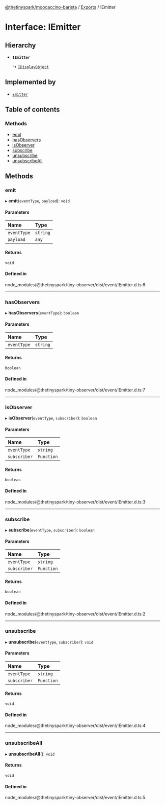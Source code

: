 [@thetinyspark/moocaccino-barista](../README.md) / [Exports](../modules.md) / IEmitter

# Interface: IEmitter

## Hierarchy

- **`IEmitter`**

  ↳ [`IDisplayObject`](IDisplayObject.md)

## Implemented by

- [`Emitter`](../classes/Emitter.md)

## Table of contents

### Methods

- [emit](IEmitter.md#emit)
- [hasObservers](IEmitter.md#hasobservers)
- [isObserver](IEmitter.md#isobserver)
- [subscribe](IEmitter.md#subscribe)
- [unsubscribe](IEmitter.md#unsubscribe)
- [unsubscribeAll](IEmitter.md#unsubscribeall)

## Methods

### emit

▸ **emit**(`eventType`, `payload`): `void`

#### Parameters

| Name | Type |
| :------ | :------ |
| `eventType` | `string` |
| `payload` | `any` |

#### Returns

`void`

#### Defined in

node_modules/@thetinyspark/tiny-observer/dist/event/IEmitter.d.ts:6

___

### hasObservers

▸ **hasObservers**(`eventType`): `boolean`

#### Parameters

| Name | Type |
| :------ | :------ |
| `eventType` | `string` |

#### Returns

`boolean`

#### Defined in

node_modules/@thetinyspark/tiny-observer/dist/event/IEmitter.d.ts:7

___

### isObserver

▸ **isObserver**(`eventType`, `subscriber`): `boolean`

#### Parameters

| Name | Type |
| :------ | :------ |
| `eventType` | `string` |
| `subscriber` | `Function` |

#### Returns

`boolean`

#### Defined in

node_modules/@thetinyspark/tiny-observer/dist/event/IEmitter.d.ts:3

___

### subscribe

▸ **subscribe**(`eventType`, `subscriber`): `boolean`

#### Parameters

| Name | Type |
| :------ | :------ |
| `eventType` | `string` |
| `subscriber` | `Function` |

#### Returns

`boolean`

#### Defined in

node_modules/@thetinyspark/tiny-observer/dist/event/IEmitter.d.ts:2

___

### unsubscribe

▸ **unsubscribe**(`eventType`, `subscriber`): `void`

#### Parameters

| Name | Type |
| :------ | :------ |
| `eventType` | `string` |
| `subscriber` | `Function` |

#### Returns

`void`

#### Defined in

node_modules/@thetinyspark/tiny-observer/dist/event/IEmitter.d.ts:4

___

### unsubscribeAll

▸ **unsubscribeAll**(): `void`

#### Returns

`void`

#### Defined in

node_modules/@thetinyspark/tiny-observer/dist/event/IEmitter.d.ts:5

